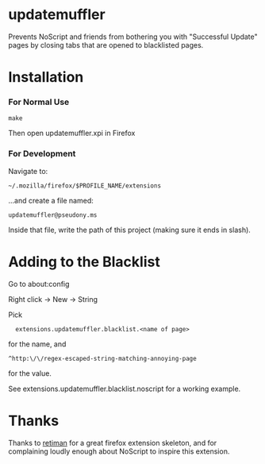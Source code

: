 updatemuffler
============
Prevents NoScript and friends from bothering you with "Successful Update" pages by closing tabs that are opened to blacklisted pages.

Installation
============

### For Normal Use

    make

Then open updatemuffler.xpi in Firefox

### For Development

Navigate to:

    ~/.mozilla/firefox/$PROFILE_NAME/extensions

...and create a file named:

    updatemuffler@pseudony.ms

Inside that file, write the path of this project (making sure it ends in slash).

Adding to the Blacklist
=======================

Go to about:config

Right click -> New -> String

Pick

      extensions.updatemuffler.blacklist.<name of page>

for the name, and

    ^http:\/\/regex-escaped-string-matching-annoying-page

for the value.

See extensions.updatemuffler.blacklist.noscript for a working example.

Thanks
======
Thanks to [retiman](http://github.com/retiman) for a great firefox extension skeleton, and for complaining loudly enough about NoScript to inspire this extension.
